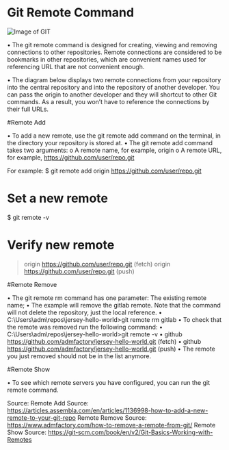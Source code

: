 # Git Remote Command

![Image of GIT]( https://www.w3docs.com/uploads/media/default/0001/03/a0eef303ddb3d0171bd61efc4451056173563b7b.png) 


•	The git remote command is designed for creating, viewing and removing connections to other repositories. Remote connections are considered to be bookmarks in other repositories, which are convenient names used for referencing URL that are not convenient enough.

•	The diagram below displays two remote connections from your repository into the central repository and into the repository of another developer. You can pass the origin to another developer and they will shortcut to other Git commands. As a result, you won’t have to reference the connections by their full URLs.

#Remote Add

•	To add a new remote, use the git remote add command on the terminal, in the directory your repository is stored at.
•	The git remote add command takes two arguments:
o	A remote name, for example, origin
o	A remote URL, for example, https://github.com/user/repo.git

For example:
$ git remote add origin https://github.com/user/repo.git
# Set a new remote

$ git remote -v
# Verify new remote
> origin  https://github.com/user/repo.git (fetch)
> origin  https://github.com/user/repo.git (push)


#Remote Remove

•	The git remote rm command has one parameter: The existing remote name;
•	The example will remove the gitlab remote. Note that the command will not delete the repository, just the local reference.
•	C:\Users\adm\repos\jersey-hello-world>git remote rm gitlab
•	To check that the remote was removed run the following command:
•	C:\Users\adm\repos\jersey-hello-world>git remote -v
•	github  https://github.com/admfactory/jersey-hello-world.git (fetch)
•	github  https://github.com/admfactory/jersey-hello-world.git (push)
•	The remote you just removed should not be in the list anymore.


#Remote Show

• To see which remote servers you have configured, you can run the git remote command. 


Source: 
Remote Add Source: https://articles.assembla.com/en/articles/1136998-how-to-add-a-new-remote-to-your-git-repo
Remote Remove Source: https://www.admfactory.com/how-to-remove-a-remote-from-git/
Remote Show Source: https://git-scm.com/book/en/v2/Git-Basics-Working-with-Remotes
